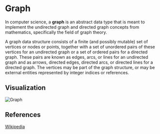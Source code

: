 # Graph

In computer science, a **graph** is an abstract data type that is meant to implement the undirected graph
and directed graph concepts from mathematics, specifically the field of graph theory.

A graph data structure consists of a finite (and possibly mutable) set of vertices or nodes or points, together
with a set of unordered pairs of these vertices for an undirected graph or a set of ordered pairs for a directed graph.
These pairs are known as edges, arcs, or lines for an undirected graph and as arrows, directed edges, directed arcs,
or directed lines for a directed graph. The vertices may be part of the graph structure, or may be external entities
represented by integer indices or references.

## Visualization

![Graph](https://www.tutorialspoint.com/data_structures_algorithms/images/graph.jpg)

## References

[Wikipedia](https://en.wikipedia.org/wiki/Graph_(abstract_data_type))
